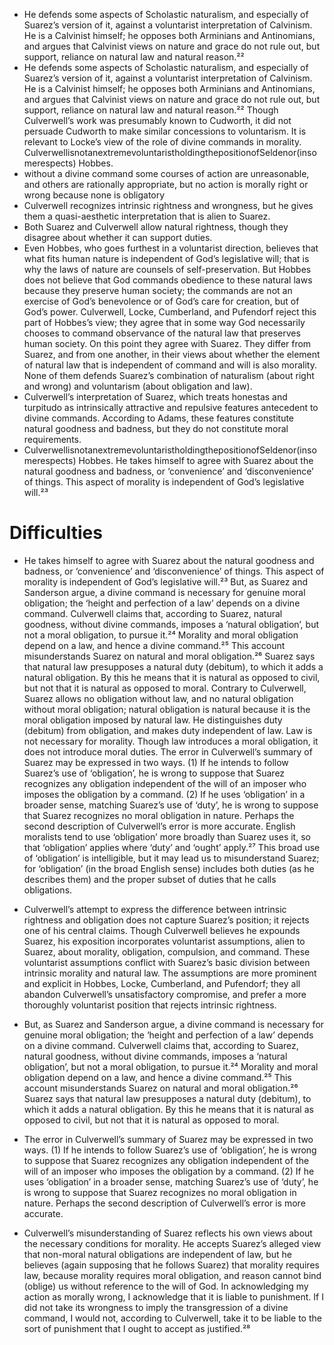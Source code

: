 - He defends some aspects of Scholastic naturalism, and especially of Suarez’s version of it, against a voluntarist interpretation of Calvinism. He is a Calvinist himself; he opposes both Arminians and Antinomians, and argues that Calvinist views on nature and grace do not rule out, but support, reliance on natural law and natural reason.²²
- He defends some aspects of Scholastic naturalism, and especially of Suarez’s version of it, against a voluntarist interpretation of Calvinism. He is a Calvinist himself; he opposes both Arminians and Antinomians, and argues that Calvinist views on nature and grace do not rule out, but support, reliance on natural law and natural reason.²² Though Culverwell’s work was presumably known to Cudworth, it did not persuade Cudworth to make similar concessions to voluntarism. It is relevant to Locke’s view of the role of divine commands in morality. CulverwellisnotanextremevoluntaristholdingthepositionofSeldenor(insomerespects) Hobbes. 
- without a divine command some courses of action are unreasonable, and others are rationally appropriate, but no action is morally right or wrong because none is obligatory
- Culverwell recognizes intrinsic rightness and wrongness, but he gives them a quasi-aesthetic interpretation that is alien to Suarez.
- Both Suarez and Culverwell allow natural rightness, though they disagree about whether it can support duties.
- Even Hobbes, who goes furthest in a voluntarist direction, believes that what fits human nature is independent of God’s legislative will; that is why the laws of nature are counsels of self-preservation. But Hobbes does not believe that God commands obedience to these natural laws because they preserve human society; the commands are not an exercise of God’s benevolence or of God’s care for creation, but of God’s power. Culverwell, Locke, Cumberland, and Pufendorf reject this part of Hobbes’s view; they agree that in some way God necessarily chooses to command observance of the natural law that preserves human society. On this point they agree with Suarez. They differ from Suarez, and from one another, in their views about whether the element of natural law that is independent of command and will is also morality. None of them defends Suarez’s combination of naturalism (about right and wrong) and voluntarism (about obligation and law).
- Culverwell’s interpretation of Suarez, which treats honestas and turpitudo as intrinsically attractive and repulsive features antecedent to divine commands. According to Adams, these features constitute natural goodness and badness, but they do not constitute moral requirements. 
- CulverwellisnotanextremevoluntaristholdingthepositionofSeldenor(insomerespects) Hobbes. He takes himself to agree with Suarez about the natural goodness and badness, or ‘convenience’ and ‘disconvenience’ of things. This aspect of morality is independent of God’s legislative will.²³









#                  Difficulties

- He takes himself to agree with Suarez about the natural goodness and badness, or ‘convenience’ and ‘disconvenience’ of things. This aspect of morality is independent of God’s legislative will.²³ But, as Suarez and Sanderson argue, a divine command is necessary for genuine moral obligation; the ‘height and perfection of a law’ depends on a divine command. Culverwell claims that, according to Suarez, natural goodness, without divine commands, imposes a ‘natural obligation’, but not a moral obligation, to pursue it.²⁴ Morality and moral obligation depend on a law, and hence a divine command.²⁵ This account misunderstands Suarez on natural and moral obligation.²⁶ Suarez says that natural law presupposes a natural duty (debitum), to which it adds a natural obligation. By this he means that it is natural as opposed to civil, but not that it is natural as opposed to moral. Contrary to Culverwell, Suarez allows no obligation without law, and no natural obligation without moral obligation; natural obligation is natural because it is the moral obligation imposed by natural law. He distinguishes duty (debitum) from obligation, and makes duty independent of law. Law is not necessary for morality. Though law introduces a moral obligation, it does not introduce moral duties. The error in Culverwell’s summary of Suarez may be expressed in two ways. (1) If he intends to follow Suarez’s use of ‘obligation’, he is wrong to suppose that Suarez recognizes any obligation independent of the will of an imposer who imposes the obligation by a command. (2) If he uses ‘obligation’ in a broader sense, matching Suarez’s use of ‘duty’, he is wrong to suppose that Suarez recognizes no moral obligation in nature. Perhaps the second description of Culverwell’s error is more accurate. English moralists tend to use ‘obligation’ more broadly than Suarez uses it, so that ‘obligation’ applies where ‘duty’ and ‘ought’ apply.²⁷ This broad use of ‘obligation’ is intelligible, but it may lead us to misunderstand Suarez; for ‘obligation’ (in the broad English sense) includes both duties (as he describes them) and the proper subset of duties that he calls obligations. 
- Culverwell’s attempt to express the difference between intrinsic rightness and obligation does not capture Suarez’s position; it rejects one of his central claims. Though Culverwell believes he expounds Suarez, his exposition incorporates voluntarist assumptions, alien to Suarez, about morality, obligation, compulsion, and command. These voluntarist assumptions conflict with Suarez’s basic division between intrinsic morality and natural law. The assumptions are more prominent and explicit in Hobbes, Locke, Cumberland, and Pufendorf; they all abandon Culverwell’s unsatisfactory compromise, and prefer a more thoroughly voluntarist position that rejects intrinsic rightness. 

- But, as Suarez and Sanderson argue, a divine command is necessary for genuine moral obligation; the ‘height and perfection of a law’ depends on a divine command. Culverwell claims that, according to Suarez, natural goodness, without divine commands, imposes a ‘natural obligation’, but not a moral obligation, to pursue it.²⁴ Morality and moral obligation depend on a law, and hence a divine command.²⁵ This account misunderstands Suarez on natural and moral obligation.²⁶ Suarez says that natural law presupposes a natural duty (debitum), to which it adds a natural obligation. By this he means that it is natural as opposed to civil, but not that it is natural as opposed to moral.
- The error in Culverwell’s summary of Suarez may be expressed in two ways. (1) If he intends to follow Suarez’s use of ‘obligation’, he is wrong to suppose that Suarez recognizes any obligation independent of the will of an imposer who imposes the obligation by a command. (2) If he uses ‘obligation’ in a broader sense, matching Suarez’s use of ‘duty’, he is wrong to suppose that Suarez recognizes no moral obligation in nature. Perhaps the second description of Culverwell’s error is more accurate.
- Culverwell’s misunderstanding of Suarez reflects his own views about the necessary conditions for morality. He accepts Suarez’s alleged view that non-moral natural obligations are independent of law, but he believes (again supposing that he follows Suarez) that morality requires law, because morality requires moral obligation, and reason cannot bind (oblige) us without reference to the will of God. In acknowledging my action as morally wrong, I acknowledge that it is liable to punishment. If I did not take its wrongness to imply the transgression of a divine command, I would not, according to Culverwell, take it to be liable to the sort of punishment that I ought to accept as justified.²⁸ 